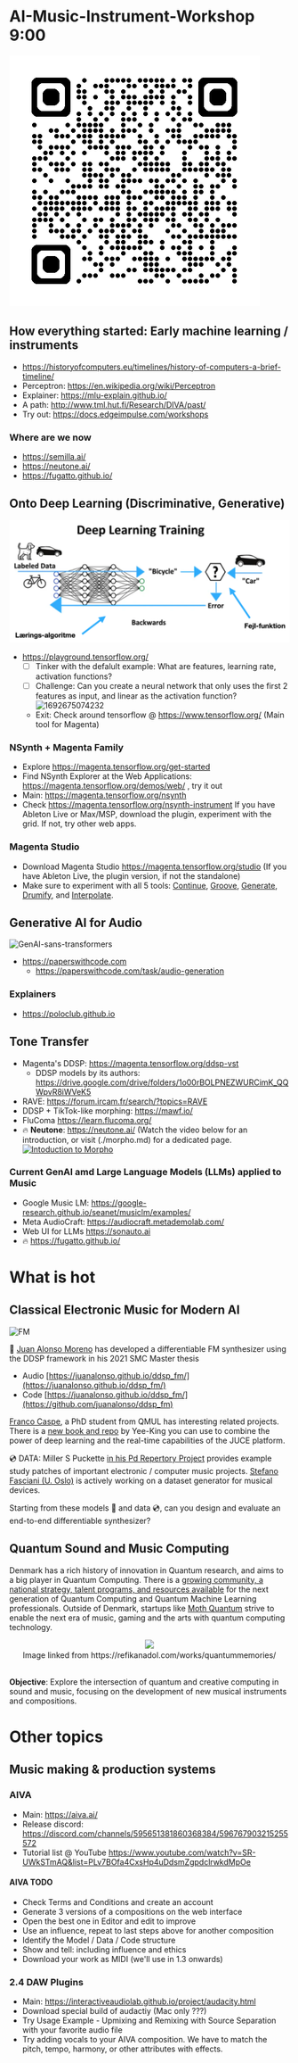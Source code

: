 # AI-Music-Instrument-Workshop 9:00
![qrcode](image/README/qrcode_github.com.png)

## How everything started: Early machine learning / instruments
- https://historyofcomputers.eu/timelines/history-of-computers-a-brief-timeline/ 
- Perceptron: https://en.wikipedia.org/wiki/Perceptron
- Explainer: https://mlu-explain.github.io/
- A path: http://www.tml.hut.fi/Research/DIVA/past/
- Try out: https://docs.edgeimpulse.com/workshops 

### Where are we now
- https://semilla.ai/
- https://neutone.ai/
- https://fugatto.github.io/ 

## Onto Deep Learning (Discriminative, Generative)
![Deep Learning](image/README/DL-Discriminative.png)

- https://playground.tensorflow.org/
    - [ ] Tinker with the defalult example: What are features, learning rate, activation functions?
    - [ ] Challenge: Can you create a neural network that only uses the first 2 features as input, and linear as the activation function?
  ![1692675074232](image/README/1692675074232.png)
    - Exit: Check around tensorflow @ https://www.tensorflow.org/ (Main tool for Magenta)

### NSynth + Magenta Family 

- Explore https://magenta.tensorflow.org/get-started
- Find NSynth Explorer at the Web Applications: https://magenta.tensorflow.org/demos/web/ , try it out
- Main: https://magenta.tensorflow.org/nsynth
- Check https://magenta.tensorflow.org/nsynth-instrument If you have Ableton Live or Max/MSP, download the plugin, experiment with the grid. If not, try other web apps.

### Magenta Studio 
- Download Magenta Studio https://magenta.tensorflow.org/studio (If you have Ableton Live, the plugin version, if not the standalone)
- Make sure to experiment with all 5 tools: [Continue](https://magenta.tensorflow.org/studio/standalone#continue), [Groove](https://magenta.tensorflow.org/studio/standalone#groove), [Generate](https://magenta.tensorflow.org/studio/standalone#generate), [Drumify](https://magenta.tensorflow.org/studio/standalone#drumify), and [Interpolate](https://magenta.tensorflow.org/studio/standalone#interpolate). 

## Generative AI for Audio
![GenAI-sans-transformers](https://miro.medium.com/v2/resize:fit:1400/format:webp/1*_5GpdejeOvt61ew4aPtT_g.png)
- https://paperswithcode.com
  - https://paperswithcode.com/task/audio-generation 
### Explainers
- https://poloclub.github.io

## Tone Transfer
- Magenta's DDSP: https://magenta.tensorflow.org/ddsp-vst
  - DDSP models by its authors: https://drive.google.com/drive/folders/1o00rBOLPNEZWURCimK_QQWpvR8iWVeK5
- RAVE: https://forum.ircam.fr/search/?topics=RAVE 
- DDSP + TikTok-like morphing: https://mawf.io/
- FluComa https://learn.flucoma.org/ 
- 🔥 **Neutone**: https://neutone.ai/ (Watch the video below for an introduction, or visit (./morpho.md) for a dedicated page.
[![Intoduction to Morpho](https://img.youtube.com/vi/CI79qnstFN0/0.jpg)](https://www.youtube.com/watch?v=CI79qnstFN0)
### Current GenAI amd Large Language Models (LLMs) applied to Music

* Google Music LM: https://google-research.github.io/seanet/musiclm/examples/
* Meta AudioCraft: https://audiocraft.metademolab.com/
* Web UI for LLMs https://sonauto.ai
* 🔥 https://fugatto.github.io/ 

# What is hot

## Classical Electronic Music for Modern AI

![FM](image/README/anim_vae01.gif)

🚀 [Juan Alonso Moreno](https://github.com/juanalonso) has developed a differentiable FM synthesizer using the DDSP framework in his 2021 SMC Master thesis 

- Audio [https://juanalonso.github.io/ddsp_fm/](https://juanalonso.github.io/ddsp_fm/)
- Code [https://juanalonso.github.io/ddsp_fm/](https://github.com/juanalonso/ddsp_fm)

[Franco Caspe](https://fcaspe.github.io/), a PhD student from QMUL has interesting related projects. There is a [new book and repo](https://github.com/yeeking/ai-enhanced-audio-book) by Yee-King you can use to combine the power of deep learning and the real-time capabilities of the JUCE platform.

💿 DATA: Miller S Puckette [in his Pd Repertory Project](https://msp.ucsd.edu/pdrp/) provides example study patches of important electronic / computer music projects. [Stefano Fasciani (U. Oslo)](https://github.com/stefanofasciani/DGMD) is actively working on a dataset generator for musical devices. 

Starting from these models 🚀 and data 💿, can you design and evaluate an end-to-end differentiable synthesizer? 

## Quantum Sound and Music Computing
Denmark has a rich history of innovation in Quantum research, and aims to a big player in Quantum Computing. There is a [growing community, a national strategy, talent programs, and resources available](https://dqc.dk/) for the next generation of Quantum Computing and Quantum Machine Learning professionals. Outside of Denmark, startups like [Moth Quantum](https://mothquantum.com/) strive to enable the next era of music, gaming and the arts with quantum computing technology.


<div align="middle">
<img src="https://refikanadol.com/wp-content/uploads/2020/12/TROSS_NGVTRNL_1511-Edit-Edit-Edit-2_fullres-2096x1400.jpg" height="384">
<br>Image linked from https://refikanadol.com/works/quantummemories/  
<br>
<br>
</div>

**Objective**: Explore the intersection of quantum and creative computing in sound and music, focusing on the development of new musical instruments and compositions.

# Other topics

## Music making & production systems

### AIVA 

- Main: https://aiva.ai/
- Release discord: https://discord.com/channels/595651381860368384/596767903215255572
- Tutorial list @ YouTube
  https://www.youtube.com/watch?v=SR-UWkSTmAQ&list=PLv7BOfa4CxsHp4uDdsmZgpdclrwkdMpOe

#### AIVA TODO

- Check Terms and Conditions and create an account
- Generate 3 versions of a compositions on the web interface
- Open the best one in Editor and edit to improve
- Use an influence, repeat to last steps above for another composition
- Identify the Model / Data / Code structure
- Show and tell: including influence and ethics
- Download your work as MIDI (we'll use in 1.3 onwards)

### 2.4 DAW Plugins

- Main: https://interactiveaudiolab.github.io/project/audacity.html
- Download special build of audactiy (Mac only ???)
- Try Usage Example - Upmixing and Remixing with Source Separation with your favorite audio file
- Try adding vocals to your AIVA composition. We have to match the pitch, tempo, harmony, or other attributes with effects.


